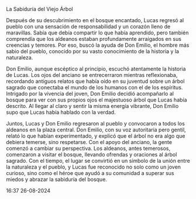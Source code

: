 La Sabiduría del Viejo Árbol

Después de su descubrimiento en el bosque encantado, Lucas regresó al pueblo con una sensación de responsabilidad y un corazón lleno de maravillas. Sabía que debía compartir lo que había aprendido, pero también comprendía que los aldeanos estaban profundamente arraigados en sus creencias y temores. Por eso, buscó la ayuda de Don Emilio, el hombre más sabio del pueblo, conocido por su vasto conocimiento de la historia y la naturaleza.

Don Emilio, aunque escéptico al principio, escuchó atentamente la historia de Lucas. Los ojos del anciano se entrecerraron mientras reflexionaba, recordando antiguos relatos que había oído en su juventud sobre un árbol sagrado que conectaba el mundo de los humanos con el de los espíritus. Intrigado por la vivencia del joven, Don Emilio decidió acompañarlo al bosque para ver con sus propios ojos el majestuoso árbol que Lucas había descrito. Al llegar al claro y sentir la misma energía vibrante, Don Emilio supo que Lucas había hablado con la verdad.

Juntos, Lucas y Don Emilio regresaron al pueblo y convocaron a todos los aldeanos en la plaza central. Don Emilio, con su voz autoritaria pero gentil, relató lo que habían experimentado, y explicó que el árbol no era algo que debiera temerse, sino respetarse. Con el apoyo del anciano, la gente comenzó a cambiar su perspectiva. Los aldeanos, antes temerosos, comenzaron a visitar el bosque, llevando ofrendas y oraciones al árbol sagrado. Con el tiempo, el lugar se convirtió en un símbolo de la unión entre la naturaleza y el pueblo, y Lucas fue reconocido no solo como un joven curioso, sino como el héroe que ayudó a su comunidad a superar sus miedos y abrazar la sabiduría del bosque.

16:37 26-08-2024
